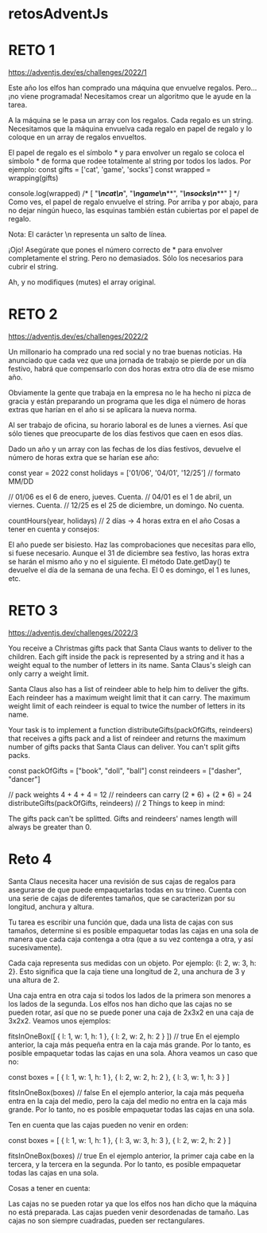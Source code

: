 # retosAdventJs
# RETO 1
https://adventjs.dev/es/challenges/2022/1

Este año los elfos han comprado una máquina que envuelve regalos. Pero… ¡no viene programada! Necesitamos crear un algoritmo que le ayude en la tarea.

A la máquina se le pasa un array con los regalos. Cada regalo es un string. Necesitamos que la máquina envuelva cada regalo en papel de regalo y lo coloque en un array de regalos envueltos.

El papel de regalo es el símbolo * y para envolver un regalo se coloca el símbolo * de forma que rodee totalmente al string por todos los lados. Por ejemplo:
const gifts = ['cat', 'game', 'socks']
const wrapped = wrapping(gifts)

console.log(wrapped)
/* [
  "*****\\n*cat*\\n*****",
  "******\\n*game*\\n******",
  "*******\\n*socks*\\n*******"
] */
Como ves, el papel de regalo envuelve el string. Por arriba y por abajo, para no dejar ningún hueco, las esquinas también están cubiertas por el papel de regalo.

Nota: El carácter \n representa un salto de línea.

¡Ojo! Asegúrate que pones el número correcto de * para envolver completamente el string. Pero no demasiados. Sólo los necesarios para cubrir el string.

Ah, y no modifiques (mutes) el array original.

# RETO 2
https://adventjs.dev/es/challenges/2022/2

Un millonario ha comprado una red social y no trae buenas noticias. Ha anunciado que cada vez que una jornada de trabajo se pierde por un día festivo, habrá que compensarlo con dos horas extra otro día de ese mismo año.

Obviamente la gente que trabaja en la empresa no le ha hecho ni pizca de gracia y están preparando un programa que les diga el número de horas extras que harían en el año si se aplicara la nueva norma.

Al ser trabajo de oficina, su horario laboral es de lunes a viernes. Así que sólo tienes que preocuparte de los días festivos que caen en esos días.

Dado un año y un array con las fechas de los días festivos, devuelve el número de horas extra que se harían ese año:

const year = 2022
const holidays = ['01/06', '04/01', '12/25'] // formato MM/DD

// 01/06 es el 6 de enero, jueves. Cuenta.
// 04/01 es el 1 de abril, un viernes. Cuenta.
// 12/25 es el 25 de diciembre, un domingo. No cuenta.

countHours(year, holidays) // 2 días -> 4 horas extra en el año
Cosas a tener en cuenta y consejos:

El año puede ser bisiesto. Haz las comprobaciones que necesitas para ello, si fuese necesario.
Aunque el 31 de diciembre sea festivo, las horas extra se harán el mismo año y no el siguiente.
El método Date.getDay() te devuelve el día de la semana de una fecha. El 0 es domingo, el 1 es lunes, etc.

# RETO 3
https://adventjs.dev/challenges/2022/3

You receive a Christmas gifts pack that Santa Claus wants to deliver to the children. Each gift inside the pack is represented by a string and it has a weight equal to the number of letters in its name. Santa Claus's sleigh can only carry a weight limit.

Santa Claus also has a list of reindeer able to help him to deliver the gifts. Each reindeer has a maximum weight limit that it can carry. The maximum weight limit of each reindeer is equal to twice the number of letters in its name.

Your task is to implement a function distributeGifts(packOfGifts, reindeers) that receives a gifts pack and a list of reindeer and returns the maximum number of gifts packs that Santa Claus can deliver. You can't split gifts packs.

const packOfGifts = ["book", "doll", "ball"]
const reindeers = ["dasher", "dancer"]

// pack weights 4 + 4 + 4 = 12
// reindeers can carry (2 * 6) + (2 * 6) = 24
distributeGifts(packOfGifts, reindeers) // 2
Things to keep in mind:

The gifts pack can't be splitted.
Gifts and reindeers' names length will always be greater than 0.


# Reto 4
Santa Claus necesita hacer una revisión de sus cajas de regalos para asegurarse de que puede empaquetarlas todas en su trineo. Cuenta con una serie de cajas de diferentes tamaños, que se caracterizan por su longitud, anchura y altura.

Tu tarea es escribir una función que, dada una lista de cajas con sus tamaños, determine si es posible empaquetar todas las cajas en una sola de manera que cada caja contenga a otra (que a su vez contenga a otra, y así sucesivamente).

Cada caja representa sus medidas con un objeto. Por ejemplo: {l: 2, w: 3, h: 2}. Esto significa que la caja tiene una longitud de 2, una anchura de 3 y una altura de 2.

Una caja entra en otra caja si todos los lados de la primera son menores a los lados de la segunda. Los elfos nos han dicho que las cajas no se pueden rotar, así que no se puede poner una caja de 2x3x2 en una caja de 3x2x2. Veamos unos ejemplos:

fitsInOneBox([
  { l: 1, w: 1, h: 1 },
  { l: 2, w: 2, h: 2 }
]) // true
En el ejemplo anterior, la caja más pequeña entra en la caja más grande. Por lo tanto, es posible empaquetar todas las cajas en una sola. Ahora veamos un caso que no:

const boxes = [
  { l: 1, w: 1, h: 1 },
  { l: 2, w: 2, h: 2 },
  { l: 3, w: 1, h: 3 }
]

fitsInOneBox(boxes) // false
En el ejemplo anterior, la caja más pequeña entra en la caja del medio, pero la caja del medio no entra en la caja más grande. Por lo tanto, no es posible empaquetar todas las cajas en una sola.

Ten en cuenta que las cajas pueden no venir en orden:

const boxes = [
  { l: 1, w: 1, h: 1 },
  { l: 3, w: 3, h: 3 },
  { l: 2, w: 2, h: 2 }
]

fitsInOneBox(boxes) // true
En el ejemplo anterior, la primer caja cabe en la tercera, y la tercera en la segunda. Por lo tanto, es posible empaquetar todas las cajas en una sola.

Cosas a tener en cuenta:

Las cajas no se pueden rotar ya que los elfos nos han dicho que la máquina no está preparada.
Las cajas pueden venir desordenadas de tamaño.
Las cajas no son siempre cuadradas, pueden ser rectangulares.

